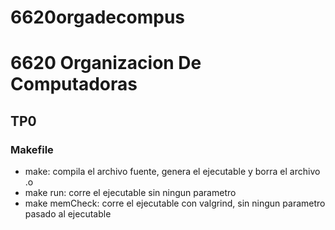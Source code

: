 6620orgadecompus
================

# 6620 Organizacion De Computadoras

## TP0

### Makefile
* make: compila el archivo fuente, genera el ejecutable y borra el archivo .o
* make run: corre el ejecutable sin ningun parametro
* make memCheck: corre el ejecutable con valgrind, sin ningun parametro pasado al ejecutable
